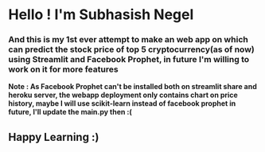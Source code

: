 # Hello ! I'm Subhasish Negel
### And this is my 1st ever attempt to make an web app on which can predict the stock price of top 5 cryptocurrency(as of now) using Streamlit and Facebook Prophet, in future I'm willing to work on it for more features 

**Note : As Facebook Prophet can't be installed both on streamlit share and heroku server, the webapp deployment only contains chart on price history, maybe I will use scikit-learn instead of facebook prophet in future, I'll update the main.py then :(**

## Happy Learning :)

